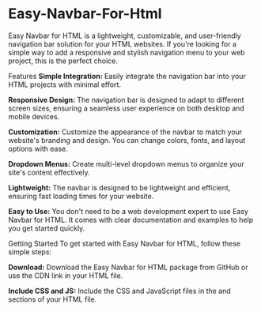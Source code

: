 # Easy-Navbar-For-Html

Easy Navbar for HTML is a lightweight, customizable, and user-friendly navigation bar solution for your HTML websites. If you're looking for a simple way to add a responsive and stylish navigation menu to your web project, this is the perfect choice.

Features
<b>Simple Integration:</b> Easily integrate the navigation bar into your HTML projects with minimal effort.

<b>Responsive Design:</b> The navigation bar is designed to adapt to different screen sizes, ensuring a seamless user experience on both desktop and mobile devices.

<b>Customization:</b> Customize the appearance of the navbar to match your website's branding and design. You can change colors, fonts, and layout options with ease.

<b>Dropdown Menus:</b> Create multi-level dropdown menus to organize your site's content effectively.

<b>Lightweight:</b> The navbar is designed to be lightweight and efficient, ensuring fast loading times for your website.

<b>Easy to Use:</b> You don't need to be a web development expert to use Easy Navbar for HTML. It comes with clear documentation and examples to help you get started quickly.

Getting Started</b>
To get started with Easy Navbar for HTML, follow these simple steps:

<b>Download:</b> Download the Easy Navbar for HTML package from GitHub or use the CDN link in your HTML file.

<b>Include CSS and JS:</b> Include the CSS and JavaScript files in the <head> and <body> sections of your HTML file.

